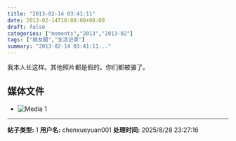 ```yaml
---
title: "2013-02-14 03:41:11"
date: 2013-02-14T10:00:00+08:00
draft: false
categories: ["moments","2013","2013-02"]
tags: ["朋友圈","生活记录"]
summary: "2013-02-14 03:41:11..."
---
```


我本人长这样。其他照片都是假的。你们都被骗了。

## 媒体文件

- ![Media 1](/Moments/photos/2013-02-14/201302140341110.jpg)

---

**帖子类型:** 1
**用户名:** chenxueyuan001
**处理时间:** 2025/8/28 23:27:16
